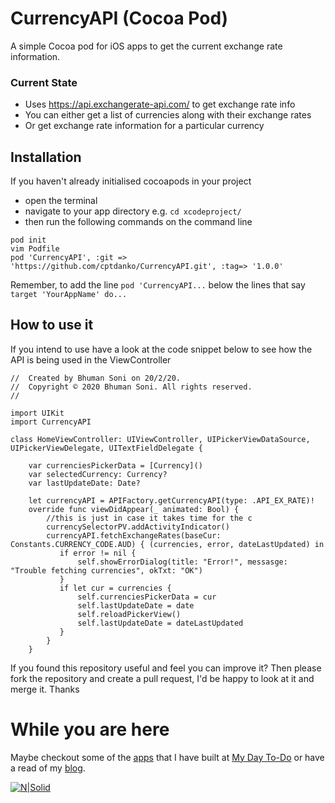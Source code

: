 # CurrencyAPI (Cocoa Pod)
A simple Cocoa pod for iOS apps to get the current exchange rate information. 
### Current State
- Uses https://api.exchangerate-api.com/ to get exchange rate info
- You can either get a list of currencies along with their exchange rates
- Or get exchange rate information for a particular currency

## Installation
If you haven't already initialised cocoapods in your project
- open the terminal
- navigate to your app directory e.g. `cd xcodeproject/`
- then run the following commands on the command line
```
pod init
vim Podfile
pod 'CurrencyAPI', :git => 'https://github.com/cptdanko/CurrencyAPI.git', :tag=> '1.0.0'
```
Remember, to add the line `pod 'CurrencyAPI...` below the lines that say `target 'YourAppName' do...`
## How to use it
If you intend to use have a look at the code snippet below to see how the API is being used in the ViewController
```
//  Created by Bhuman Soni on 20/2/20.
//  Copyright © 2020 Bhuman Soni. All rights reserved.
//

import UIKit
import CurrencyAPI

class HomeViewController: UIViewController, UIPickerViewDataSource, UIPickerViewDelegate, UITextFieldDelegate {

    var currenciesPickerData = [Currency]()
    var selectedCurrency: Currency?
    var lastUpdateDate: Date?
    
    let currencyAPI = APIFactory.getCurrencyAPI(type: .API_EX_RATE)!
    override func viewDidAppear(_ animated: Bool) {
        //this is just in case it takes time for the c
        currencySelectorPV.addActivityIndicator()
        currencyAPI.fetchExchangeRates(baseCur: Constants.CURRENCY_CODE.AUD) { (currencies, error, dateLastUpdated) in
           if error != nil {
               self.showErrorDialog(title: "Error!", messasge: "Trouble fetching currencies", okTxt: "OK")
           }
           if let cur = currencies {
               self.currenciesPickerData = cur
               self.lastUpdateDate = date
               self.reloadPickerView()
               self.lastUpdateDate = dateLastUpdated
           }
        }
    }
```
If you found this repository useful and feel you can improve it? Then please fork the repository and create a pull request, I'd be happy to look at it and merge it. Thanks
# While you are here
Maybe checkout some of the [apps] that I have built at [My Day To-Do] or have a read of my [blog].

[apps]:(https://mydaytodo.com/apps/)
[My Day To-Do]: (https://mydaytodo.com/)
[blog]: (https://mydaytoco.com/blog)
[![N|Solid](https://mydaytodo.com/wp-content/uploads/2018/08/MDTicon-1-150x150.png)](https://mydaytodo.com/)
